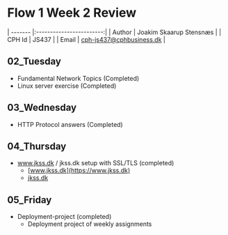 # Flow 1 Week 2 Review

| ------- |:------------------------:|
| Author  | Joakim Skaarup Stensnæs  |
| CPH Id  | JS437                    |
| Email   | cph-js437@cphbusiness.dk |

## 02_Tuesday
* Fundamental Network Topics (Completed)
* Linux server exercise (Completed)

## 03_Wednesday
* HTTP Protocol answers (Completed)

## 04_Thursday
* www.jkss.dk / jkss.dk setup with SSL/TLS (completed)
	* [www.jkss.dk](https://www.jkss.dk)
    * [jkss.dk](https://jkss.dk)

## 05_Friday
* Deployment-project (completed)
    * Deployment project of weekly assignments
